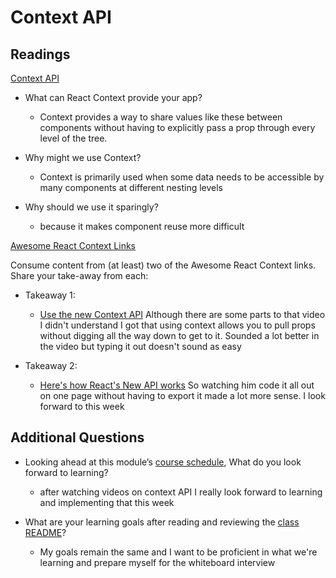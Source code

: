 # Context API

## Readings

[Context API](https://reactjs.org/docs/context.html)

* What can React Context provide your app?

  * Context provides a way to share values like these between components without having to explicitly pass a prop through every level of the tree.

* Why might we use Context?

  * Context is primarily used when some data needs to be accessible by many components at different nesting levels

* Why should we use it sparingly?

  * because it makes component reuse more difficult

 [Awesome React Context Links](https://github.com/diegohaz/awesome-react-context)

 Consume content from (at least) two of the Awesome React Context links. Share your take-away from each:

* Takeaway 1:

  * [Use the new Context API](https://egghead.io/lessons/react-use-the-new-react-context-api) Although there are some parts to that video I didn't understand I got that using context allows you to pull props without digging all the way down to get to it.  Sounded a lot better in the video but typing it out doesn't sound as easy

* Takeaway 2:

  * [Here's how React's New API works](https://www.youtube.com/watch?v=XLJN4JfniH4) So watching him code it all out on one page without having to export it made a lot more sense.  I look forward to this week

## Additional Questions

* Looking ahead at this module’s [course schedule](https://codefellows.github.io/code-401-javascript-guide/curriculum/#module-7), What do you look forward to learning?

  * after watching videos on context API I really look forward to learning and implementing that this week

* What are your learning goals after reading and reviewing the [class README](https://codefellows.github.io/)?

  * My goals remain the same and I want to be proficient in what we're learning and prepare myself for the whiteboard interview
